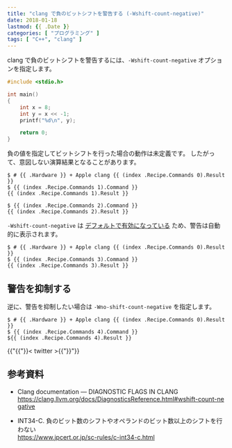 ```yaml
---
title: "clang で負のビットシフトを警告する (-Wshift-count-negative)"
date: 2018-01-18
lastmod: {{ .Date }}
categories: [ "プログラミング" ]
tags: [ "C++", "clang" ]
---
```


clang で負のビットシフトを警告するには、`-Wshift-count-negative` オプションを指定します。

```cpp
#include <stdio.h>

int main()
{
    int x = 8;
    int y = x << -1;
    printf("%d\n", y);

    return 0;
}
```

負の値を指定してビットシフトを行った場合の動作は未定義です。
したがって、意図しない演算結果となることがあります。

```console
$ # {{ .Hardware }} + Apple clang {{ (index .Recipe.Commands 0).Result }}
$ {{ (index .Recipe.Commands 1).Command }}
{{ (index .Recipe.Commands 1).Result }}

$ {{ (index .Recipe.Commands 2).Command }}
{{ (index .Recipe.Commands 2).Result }}
```

`-Wshift-count-negative` は [デフォルトで有効になっている](https://clang.llvm.org/docs/DiagnosticsReference.html#wshift-count-negative) ため、警告は自動的に表示されます。

```console
$ # {{ .Hardware }} + Apple clang {{ (index .Recipe.Commands 0).Result }}
$ {{ (index .Recipe.Commands 3).Command }}
{{ (index .Recipe.Commands 3).Result }}
```

## 警告を抑制する

逆に、警告を抑制したい場合は `-Wno-shift-count-negative` を指定します。

```console
$ # {{ .Hardware }} + Apple clang {{ (index .Recipe.Commands 0).Result }}
$ {{ (index .Recipe.Commands 4).Command }}
${{ (index .Recipe.Commands 4).Result }}
```

{{"{{"}}< twitter >{{"}}"}}

## 参考資料

- Clang documentation &mdash; DIAGNOSTIC FLAGS IN CLANG<br />
  <span style="word-break: break-all;">
  https://clang.llvm.org/docs/DiagnosticsReference.html#wshift-count-negative
  </span>

- INT34-C. 負のビット数のシフトやオペランドのビット数以上のシフトを行わない<br />
  <span style="word-break: break-all;">
  https://www.jpcert.or.jp/sc-rules/c-int34-c.html
  </span>
